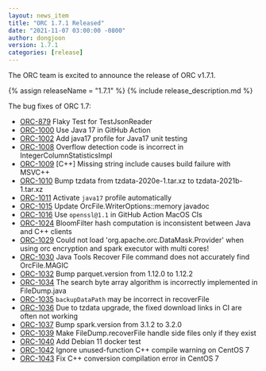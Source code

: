 ```yaml
---
layout: news_item
title: "ORC 1.7.1 Released"
date: "2021-11-07 03:00:00 -0800"
author: dongjoon
version: 1.7.1
categories: [release]
---
```


The ORC team is excited to announce the release of ORC v1.7.1.

{% assign releaseName = "1.7.1" %}
{% include release_description.md %}

The bug fixes of ORC 1.7:

- [ORC-879]({{site.jira}}/ORC-879) Flaky Test for TestJsonReader
- [ORC-1000]({{site.jira}}/ORC-1000) Use Java 17 in GitHub Action
- [ORC-1002]({{site.jira}}/ORC-1002) Add java17 profile for Java17 unit testing
- [ORC-1008]({{site.jira}}/ORC-1008) Overflow detection code is incorrect in IntegerColumnStatisticsImpl
- [ORC-1009]({{site.jira}}/ORC-1009) [C++] Missing string include causes build failure with MSVC++
- [ORC-1010]({{site.jira}}/ORC-1010) Bump tzdata from tzdata-2020e-1.tar.xz to tzdata-2021b-1.tar.xz
- [ORC-1011]({{site.jira}}/ORC-1011) Activate `java17` profile automatically
- [ORC-1015]({{site.jira}}/ORC-1015) Update OrcFile.WriterOptions::memory javadoc
- [ORC-1016]({{site.jira}}/ORC-1016) Use `openssl@1.1` in GitHub Action MacOS CIs
- [ORC-1024]({{site.jira}}/ORC-1024) BloomFilter hash computation is inconsistent between Java and C++ clients
- [ORC-1029]({{site.jira}}/ORC-1029) Could not load 'org.apache.orc.DataMask.Provider' when using orc encryption and spark executor with multi cores!
- [ORC-1030]({{site.jira}}/ORC-1030) Java Tools Recover File command does not accurately find OrcFile.MAGIC
- [ORC-1032]({{site.jira}}/ORC-1032) Bump parquet.version from 1.12.0 to 1.12.2
- [ORC-1034]({{site.jira}}/ORC-1034) The search byte array algorithm is incorrectly implemented in FileDump.java
- [ORC-1035]({{site.jira}}/ORC-1035) `backupDataPath` may be incorrect in recoverFile
- [ORC-1036]({{site.jira}}/ORC-1036) Due to tzdata upgrade, the fixed download links in CI are often not working
- [ORC-1037]({{site.jira}}/ORC-1037) Bump spark.version from 3.1.2 to 3.2.0
- [ORC-1039]({{site.jira}}/ORC-1039) Make FileDump.recoverFile handle side files only if they exist
- [ORC-1040]({{site.jira}}/ORC-1040) Add Debian 11 docker test
- [ORC-1042]({{site.jira}}/ORC-1042) Ignore unused-function C++ compile warning on CentOS 7
- [ORC-1043]({{site.jira}}/ORC-1043) Fix C++ conversion compilation error in CentOS 7

